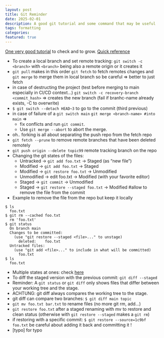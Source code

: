 ```yaml
---
layout: post
title: Git Reminder
date: 2025-02-01
description: A good git tutorial and some command that may be useful
tags: formatting
categories:
featured: true
---
```


[One very good tutorial](https://beej.us/guide/bggit/html/split/index.html) to check and to grow.
[Quick reference](https://beej.us/guide/bggit/html/split/quick-reference.html#reverting)

- To create a local branch and set remote tracking: `git switch -c <branch>` with `<branch>` being also a remote origin or it creates it
- `git pull` makes in this order `git fetch` to fetch remotes changes and `git merge` to merge them in local branch so be careful => better to just fetch
- in case of destructing the project (test before merging to main especially in CI/CD context...) `git switch -c recovery-branch <commit_hash>` => creates the new branch (fail if branhc-name already exists, -C to overwrite)
- `$ git switch --detach HEAD~3` to go to the commit (third previous)
- in case of failure of a `git switch main` `git merge <branch-name> #into main` =>
  - fix conflicts and run `git commit`.
  - Use `git merge --abort` to abort the merge.
- oh.. forking is all about separating the push repo from the fetch repo
- `git fetch --prune` to remove remote branches that have been deleted remotely
- `git push origin --delete topic99` remote tracking branch on the repo
- Changing the git states of the files:
  - Untracked → `git add foo.txt` → Staged (as “new file”)
  - Modified → `git add foo.txt` → Staged
  - Modified → `git restore foo.txt` → Unmodified
  - Unmodified → edit foo.txt → Modified (with your favorite editor)
  - Staged → `git commit` → Unmodified
  - Staged → `git restore --staged foo.txt` → Modified #allow to remove the file from the commit
- Example to remove the file from the repo but keep it locally

```shell
$ ls
  foo.txt
$ git rm --cached foo.txt
  rm 'foo.txt'
$ git status
  On branch main
  Changes to be committed:
    (use "git restore --staged <file>..." to unstage)
      deleted:    foo.txt
  Untracked files:
    (use "git add <file>..." to include in what will be committed)
      foo.txt
$ ls
  foo.txt
```

- Multiple states at ones: check [here](https://beej.us/guide/bggit/html/split/file-states.html#files-in-multiple-states)
- To diff the staged version with the previous commit: `git diff --staged`
- Reminder: A `git status` or `git diff` only shows files that differ between your working tree and the stage.
- ACHTUNG: git diff always compares the working tree to the stage.
- git diff can compare two branches: `$ git diff main topic`
- `git mv foo.txt bar.txt` to rename files (no more git rm, add...)
- `git restore foo.txt` after a staged renaming with mv to restore and clean status (otherwise with `git restore --staged` makes a `git rm`)
- if restoring with a specific commit: `$ git restore --source=1c9bf foo.txt` be careful about adding it back and committing it !
- [typo] for typo

